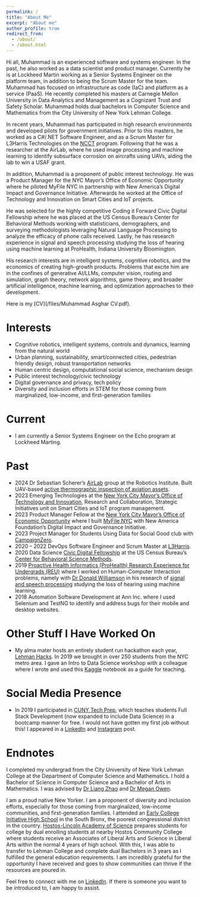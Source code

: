 ```yaml
---
permalink: /
title: "About Me"
excerpt: "About me"
author_profile: true
redirect_from: 
  - /about/
  - /about.html
---
```


Hi all, Muhammad is an experienced software and systems engineer. In the past, he also worked as a data scientist and product manager. Currently he is at Lockheed Martin working as a Senior Systems Engineer on the platform team, in addition to being the Scrum Master for the team. Muhammad has focused on infrastructure as code (IaC) and platform as a service (PaaS). He recently completed his masters at Carnegie Mellon University in Data Analytics and Management as a Cognizant Trust and Safety Scholar. Muhammad holds dual bachelors in Computer Science and Mathematics from the City University of New York Lehman College. 

In recent years, Muhammad has participated in high research environments and developed pilots for government initiatives. Prior to this masters, he worked as a C#/.NET Software Engineer, and as a Scrum Master for L3Harris Technologies on the [NCCT](https://www.l3harris.com/newsroom/editorial/2021/09/network-centric-collaborative-targeting-ncct) program. Following that he was a researcher at the AirLab, where he used image processing and machine learning to identify subsurface corrosion on aircrafts using UAVs, aiding the lab to win a USAF grant.

In addition, Muhammad is a proponent of public interest technology. He was a Product Manager for the NYC Mayor’s Office of Economic Opportunity where he piloted MyFile NYC in partnership with New America’s Digital Impact and Governance Initiative. Afterwards he worked at the Office of Technology and Innovation on Smart Cities and IoT projects.

He was selected for the highly competitive Coding it Forward Civic Digital Fellowship where he was placed at the US Census Bureau’s Center for Behavioral Methods working with statisticians, demographers, and surveying methodologists leveraging Natural Language Processing to analyze the efficacy of phone calls received. Lastly, he has research experience in signal and speech processing studying the loss of hearing using machine learning at ProHealth, Indiana University Bloomington.

His research interests are in intelligent systems, cognitive robotics, and the economics of creating high-growth products. Problems that excite him are in the confines of generative AI/LLMs, computer vision, routing and simulation, graph theory, network algorithms, game theory, and broader artificial intelligence, machine learning, and optimization approaches to their development.

Here is my [CV](/files/Muhammad Asghar CV.pdf).

Interests
======
- Cognitive robotics, intelligent systems, controls and dynamics, learning from the natural world
-	Urban planning, sustainability, smart/connected cities, pedestrian friendly design, robust transportation networks
-	Human centric design, computational social science, mechanism design
-	Public interest technology/civic technology
-	Digital governance and privacy, tech policy 
-	Diversity and inclusion efforts in STEM for those coming from marginalized, low-income, and first-generation families

Current
======
-	I am currently a Senior Systems Engineer on the Echo program at Lockheed Marting.

Past
======
-	2024 Dr Sebastian Scherer’s [AirLab](https://theairlab.org/) group at the Robotics Institute. Built UAV-based [active thermographic inspection of aviation assets](https://theairlab.org/team/alumni/muhammad_asghar/).
- 2023 Emerging Technologies at the [New York City Mayor’s Office of Technology and Innovation](https://www.nyc.gov/content/oti/pages/), Research and Collaboration, Strategic Initiatives unit on Smart Cities and IoT program management. 
-	2023 Product Manager Fellow at the [New York City Mayor’s Office of Economic Opportunity](https://www.nyc.gov/site/opportunity/index.page) where I built [MyFile NYC](https://www.newamerica.org/digital-impact-governance-initiative/blog/reflections-myfile-nyc/) with New America Foundation’s Digital Impact and Governance Initiative.
-	2023 Project Manager for Students Using Data for Social Good club with [CampaignZero](https://campaignzero.org/).
-	2020 – 2022 DevOps Software Engineer and Scrum Master at [L3Harris](https://www.l3harris.com/newsroom/editorial/2021/09/network-centric-collaborative-targeting-ncct).
-	2020 Data Science [Civic Digital Fellowship](https://blog.codingitforward.com/meet-the-2020-fellows-u-s-census-bureau-93979a28ccf) at the US Census Bureau’s [Center for Behavioral Science Methods](https://www.census.gov/topics/research/behavior-science-methods.html).
- 2019 [Proactive Health Informatics (ProHealth) Research Experience for Undergrads (REU)](https://prohealth.luddy.indiana.edu/reu/) where I worked on Human-Computer Interaction problems, namely with [Dr Donald Williamson](https://homes.luddy.indiana.edu/williads/) in his research of [signal and speech processing](https://drive.google.com/drive/folders/1Z2B4Jby8T7d1_n8k7OqCp-qYluPplW_l?usp=sharing) studying the loss of hearing using machine learning.
- 2018 Automation Software Development at Ann Inc. where I used Selenium and TestNG to identify and address bugs for their mobile and desktop websites.

Other Stuff I Have Worked On
======
-	My alma mater hosts an entirely student run hackathon each year, [Lehman Hacks](https://lehman-hacks.devpost.com/). In 2019 we brought in over 250 students from the NYC metro area. I gave an Intro to Data Science workshop with a colleague where I wrote and used this [Kaggle](https://www.kaggle.com/code/asgharm1999/pokemon-classification) notebook as a guide for teaching.

Social Media Presence
======
-	In 2019 I participated in [CUNY Tech Prep](http://cunytechprep.nyc/), which teaches students Full Stack Development (now expanded to include Data Science) in a bootcamp manner for free. I would not have gotten my first job without this! I appeared in a [LinkedIn](https://www.linkedin.com/posts/cuny-tech-prep_new-career-tech-activity-7041174343602614272-2eqq?utm_source=share&utm_medium=member_desktop) and [Instagram](https://www.instagram.com/p/CAbDLCqnH9R/?igshid=MzRlODBiNWFlZA==) post.


Endnotes
======
I completed my undergrad from the City University of New York Lehman College at the Department of Computer Science and Mathematics. I hold a Bachelor of Science in Computer Science and a Bachelor of Arts in Mathematics. I was advised by [Dr Liang Zhao](https://sites.google.com/site/liangzhaocuny/home) and [Dr Megan Owen](http://comet.lehman.cuny.edu/owen/).

I am a proud native New Yorker. I am a proponent of diversity and inclusion efforts, especially for those coming from marginalized, low-income communities, and first-generation families. I attended an [Early College Initiative High School](https://www.cuny.edu/about/administration/offices/evaluation/areas-of-focus_1/college_readiness/early-college-initiative-eci/) in the South Bronx, the poorest congressional district in the country. [Hostos-Lincoln Academy of Science](https://www.hostoslincoln.org/) prepares students for college by dual enrolling students at nearby Hostos Community College where students receive an Associates of Liberal Arts and Science in Liberal Arts within the normal 4 years of high school. With this, I was able to transfer to Lehman College and complete dual Bachelors in 3 years as I fulfilled the general education requirements. I am incredibly grateful for the opportunity I have received and goes to show communities can thrive if the resources are poured in.

Feel free to connect with me on [LinkedIn](https://www.linkedin.com/in/muhammad-asghar/). If there is someone you want to be introduced to, I am happy to assist. 